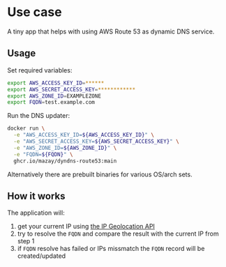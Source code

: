 # Use case

A tiny app that helps with using AWS Route 53 as dynamic DNS service.

## Usage

Set required variables:
```bash
export AWS_ACCESS_KEY_ID=******
export AWS_SECRET_ACCESS_KEY=************
export AWS_ZONE_ID=EXAMPLEZONE
export FQDN=test.example.com
```

Run the DNS updater:
```bash
docker run \
  -e "AWS_ACCESS_KEY_ID=${AWS_ACCESS_KEY_ID}" \
  -e "AWS_SECRET_ACCESS_KEY=${AWS_SECRET_ACCESS_KEY}" \
  -e "AWS_ZONE_ID=${AWS_ZONE_ID}" \
  -e "FQDN=${FQDN}" \
  ghcr.io/mazay/dyndns-route53:main
```

Alternatively there are prebuilt binaries for various OS/arch sets.

## How it works

The application will:

1. get your current IP using [the IP Geolocation API](https://ip-api.com/)
1. try to resolve the `FQDN` and compare the result with the current IP from step 1
1. if `FQDN` resolve has failed or IPs missmatch the `FQDN` record will be created/updated
